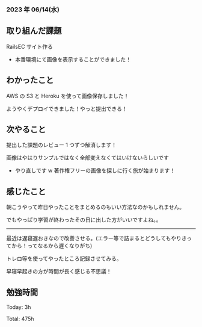 ### 2023 年 06/14(水)

## 取り組んだ課題

RailsEC サイト作る

- 本番環境にて画像を表示することができました！

## わかったこと

AWS の S3 と Heroku を使って画像保存しました！

ようやくデプロイできました！やっと提出できる！

## 次やること

提出した課題のレビュー 1 つずつ解消します！

画像はやはりサンプルではなく全部変えなくてはいけないらしいです

- やり直しです w 著作権フリーの画像を探しに行く旅が始まります！

## 感じたこと

朝こうやって昨日やったことをまとめるのもいい方法なのかもしれません。

でもやっぱり学習が終わったその日に出した方がいいですよね。。

---

最近は遅寝遅おきなので改善させる。(エラー等で詰まるとどうしてもやりきってから！ってなるから遅くなりがち)

トレロ等を使ってやったところ記録させてみる。

早寝早起きの方が時間が長く感じる不思議！

## 勉強時間

Today: 3h

Total: 475h

